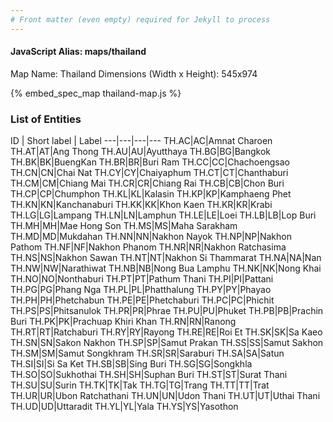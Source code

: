 ```yaml
---
# Front matter (even empty) required for Jekyll to process
---
```


#### JavaScript Alias: maps/thailand

Map Name: Thailand
Dimensions (Width x Height): 545x974



{% embed_spec_map thailand-map.js %}

### List of Entities

ID | Short label | Label
---|---|---|---
TH.AC|AC|Amnat Charoen
TH.AT|AT|Ang Thong
TH.AU|AU|Ayutthaya
TH.BG|BG|Bangkok
TH.BK|BK|BuengKan
TH.BR|BR|Buri Ram
TH.CC|CC|Chachoengsao
TH.CN|CN|Chai Nat
TH.CY|CY|Chaiyaphum
TH.CT|CT|Chanthaburi
TH.CM|CM|Chiang Mai
TH.CR|CR|Chiang Rai
TH.CB|CB|Chon Buri
TH.CP|CP|Chumphon
TH.KL|KL|Kalasin
TH.KP|KP|Kamphaeng Phet
TH.KN|KN|Kanchanaburi
TH.KK|KK|Khon Kaen
TH.KR|KR|Krabi
TH.LG|LG|Lampang
TH.LN|LN|Lamphun
TH.LE|LE|Loei
TH.LB|LB|Lop Buri
TH.MH|MH|Mae Hong Son
TH.MS|MS|Maha Sarakham
TH.MD|MD|Mukdahan
TH.NN|NN|Nakhon Nayok
TH.NP|NP|Nakhon Pathom
TH.NF|NF|Nakhon Phanom
TH.NR|NR|Nakhon Ratchasima
TH.NS|NS|Nakhon Sawan
TH.NT|NT|Nakhon Si Thammarat
TH.NA|NA|Nan
TH.NW|NW|Narathiwat
TH.NB|NB|Nong Bua Lamphu
TH.NK|NK|Nong Khai
TH.NO|NO|Nonthaburi
TH.PT|PT|Pathum Thani
TH.PI|PI|Pattani
TH.PG|PG|Phang Nga
TH.PL|PL|Phatthalung
TH.PY|PY|Phayao
TH.PH|PH|Phetchabun
TH.PE|PE|Phetchaburi
TH.PC|PC|Phichit
TH.PS|PS|Phitsanulok
TH.PR|PR|Phrae
TH.PU|PU|Phuket
TH.PB|PB|Prachin Buri
TH.PK|PK|Prachuap Khiri Khan
TH.RN|RN|Ranong
TH.RT|RT|Ratchaburi
TH.RY|RY|Rayong
TH.RE|RE|Roi Et
TH.SK|SK|Sa Kaeo
TH.SN|SN|Sakon Nakhon
TH.SP|SP|Samut Prakan
TH.SS|SS|Samut Sakhon
TH.SM|SM|Samut Songkhram
TH.SR|SR|Saraburi
TH.SA|SA|Satun
TH.SI|SI|Si Sa Ket
TH.SB|SB|Sing Buri
TH.SG|SG|Songkhla
TH.SO|SO|Sukhothai
TH.SH|SH|Suphan Buri
TH.ST|ST|Surat Thani
TH.SU|SU|Surin
TH.TK|TK|Tak
TH.TG|TG|Trang
TH.TT|TT|Trat
TH.UR|UR|Ubon Ratchathani
TH.UN|UN|Udon Thani
TH.UT|UT|Uthai Thani
TH.UD|UD|Uttaradit
TH.YL|YL|Yala
TH.YS|YS|Yasothon

